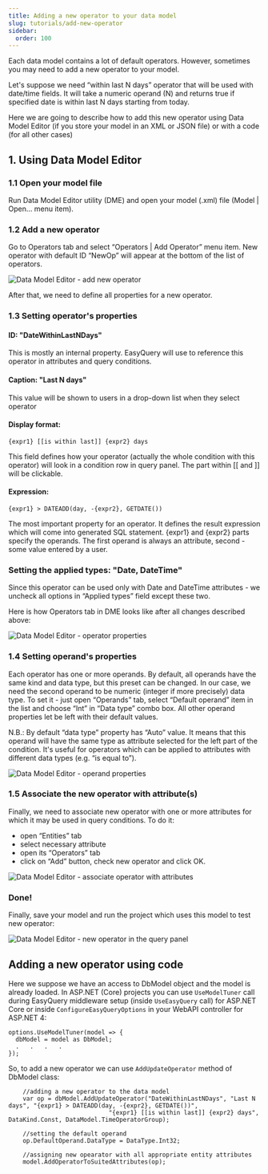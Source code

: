 ```yaml
---
title: Adding a new operator to your data model
slug: tutorials/add-new-operator
sidebar:
  order: 100
---
```


Each data model contains a lot of default operators. However, sometimes you may need to add a new operator to your model.

Let's suppose we need “within last N days” operator that will be used with date/time fields. It will take a numeric operand (N) and returns true if specified date is within last N days starting from today.

Here we are going to describe how to add this new operator using Data Model Editor (if you store your model in an XML or JSON file) or with a code (for all other cases)

## 1. Using Data Model Editor


### 1.1 Open your model file

Run Data Model Editor utility (DME) and open your model (.xml) file (Model | Open… menu item).

### 1.2 Add a new operator

Go to Operators tab and select “Operators | Add Operator” menu item. New operator with default ID “NewOp” will appear at the bottom of the list of operators. 

![Data Model Editor - add new operator](/easyquery/docs/images/dm-new-operator-01.png)

After that, we need to define all properties for a new operator.

### 1.3 Setting operator's properties

#### ID: "DateWithinLastNDays"

This is mostly an internal property. EasyQuery will use to reference this operator in attributes and query conditions.

#### Caption: "Last N days"

This value will be shown to users in a drop-down list when they select operator

#### Display format: 

```
{expr1} [[is within last]] {expr2} days
```

This field defines how your operator (actually the whole condition with this operator) will look in a condition row in query panel. The part within [[ and ]] will be clickable.

#### Expression: 

```
{expr1} > DATEADD(day, -{expr2}, GETDATE())
```

The most important property for an operator. It defines the result expression which will come into generated SQL statement. {expr1} and {expr2} parts specify the operands. The first operand is always an attribute, second - some value entered by a user.

### Setting the applied types: "Date, DateTime"

Since this operator can be used only with Date and DateTime attributes - we uncheck all options in “Applied types” field except these two.

Here is how Operators tab in DME looks like after all changes described above: 

![Data Model Editor - operator properties](/easyquery/docs/images/dm-new-operator-02.png)

### 1.4 Setting operand's properties

Each operator has one or more operands. By default, all operands have the same kind and data type, but this preset can be changed. In our case, we need the second operand to be numeric (integer if more precisely) data type. To set it - just open “Operands” tab, select “Default operand” item in the list and choose “Int” in “Data type” combo box. All other operand properties let be left with their default values.

N.B.: By default “data type” property has “Auto” value. It means that this operand will have the same type as attribute selected for the left part of the condition. It's useful for operators which can be applied to attributes with different data types (e.g. “is equal to”). 

![Data Model Editor - operand properties](/easyquery/docs/images/dm-new-operator-03.png)

### 1.5 Associate the new operator with attribute(s)

Finally, we need to associate new operator with one or more attributes for which it may be used in query conditions. To do it:

* open “Entities” tab
* select necessary attribute
* open its “Operators” tab
* click on “Add” button, check new operator and click OK.

![Data Model Editor - associate operator with attributes](/easyquery/docs/images/dm-new-operator-04.png)

### Done!

Finally, save your model and run the project which uses this model to test new operator: 

![Data Model Editor - new operator in the query panel](/easyquery/docs/images/dm-new-operator-05.png)



## Adding a new operator using code

Here we suppose we have an access to DbModel object and the model is already loaded. In ASP.NET (Core) projects you  can use `UseModelTuner` call during EasyQuery middleware setup (inside `UseEasyQuery` call) for ASP.NET Core or inside `ConfigureEasyQueryOptions` in your WebAPI controller for ASP.NET 4:


```
options.UseModelTuner(model => {
  dbModel = model as DbModel;
  .   .   .   .
});
```


So, to add a new operator we can use `AddUpdateOperator` method of DbModel class:


```
    //adding a new operator to the data model
    var op = dbModel.AddUpdateOperator("DateWithinLastNDays", "Last N days", "{expr1} > DATEADD(day, -{expr2}, GETDATE())",
                            "{expr1} [[is within last]] {expr2} days", DataKind.Const, DataModel.TimeOperatorGroup);
							
	//setting the default operand						
    op.DefaultOperand.DataType = DataType.Int32;
	
    //assigning new opearator with all appropriate entity attributes
    model.AddOperatorToSuitedAttributes(op);
```
